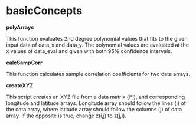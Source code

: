 # basicConcepts

**polyArrays**

This function evaluates 2nd degree polynomial values that fits to the given input data of data_x and data_y. The polynomial values are evaluated at the x values of data_eval and given with both 95% confidence intervals.

**calcSampCorr**

This function calculates sample correlation coefficients for two data arrays.

**createXYZ**

This script creates an XYZ file from a data matrix (i*j), and corresponding longitude and latitude arrays. Longitude array should follow the lines (i) of the data array, where latitude array should follow the columns (j) of data array. If the opposite is true, change z(i,j) to z(j,i).
